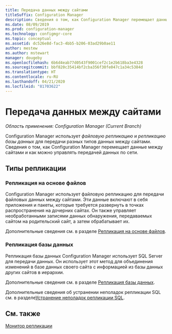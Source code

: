 ```yaml
---
title: Передача данных между сайтами
titleSuffix: Configuration Manager
description: Сведения о том, как Configuration Manager перемещает данные между сайтами и как можно управлять передачей данных по сети.
ms.date: 08/09/2019
ms.prod: configuration-manager
ms.technology: configmgr-core
ms.topic: conceptual
ms.assetid: dc526e8d-fac3-4bb5-b206-03ad29b0ae11
author: mestew
ms.author: mstewart
manager: dougeby
ms.openlocfilehash: 6b6d4eab77d0543f9001cef2c1e2b618ba3e4328
ms.sourcegitcommit: bbf820c35414bf2cba356f30fe047c1a34c5384d
ms.translationtype: HT
ms.contentlocale: ru-RU
ms.lasthandoff: 04/21/2020
ms.locfileid: "81703622"
---
```

# <a name="data-transfers-between-sites"></a>Передача данных между сайтами

*Область применения: Configuration Manager (Current Branch)*

Configuration Manager использует *файловую репликацию* и *репликацию базы данных* для передачи разных типов данных между сайтами. Сведения о том, как Configuration Manager перемещает данные между сайтами и как можно управлять передачей данных по сети.  

## <a name="types-of-replication"></a>Типы репликации

### <a name="file-based-replication"></a><a name="bkmk_fileroute" /> Репликация на основе файлов

Configuration Manager использует файловую репликацию для передачи файловых данных между сайтами. Эти данные включают в себя приложения и пакеты, которые требуется развернуть в точках распространения на дочерних сайтах. Он также управляет необработанными записями данных обнаружения, передаваемых сайтом на родительский сайт, а затем обрабатывает их.  

Дополнительные сведения см. в разделе [Репликация на основе файлов](file-based-replication.md).

### <a name="database-replication"></a><a name="bkmk_dbrep" /> Репликация базы данных

Репликация базы данных Configuration Manager использует SQL Server для передачи данных. Он использует этот метод для объединения изменений в базе данных своего сайта с информацией из базы данных других сайтов в иерархии.

Дополнительные сведения см. в разделе [Репликация базы данных](database-replication.md).

Дополнительные сведения об устранении неполадок репликации SQL см. в разделе[Устранение неполадок репликации SQL](../../servers/manage/replication/overview.md).

## <a name="see-also"></a>См. также

[Монитор репликации](../../servers/manage/monitor-replication.md)
